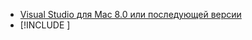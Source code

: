 * [Visual Studio для Mac 8.0 или последующей версии](https://visualstudio.microsoft.com/vs/mac/)
* [!INCLUDE [](~/includes/3.0-SDK.md)]
